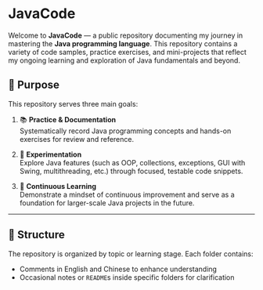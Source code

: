 # JavaCode

Welcome to **JavaCode** — a public repository documenting my journey in mastering the **Java programming language**. This repository contains a variety of code samples, practice exercises, and mini-projects that reflect my ongoing learning and exploration of Java fundamentals and beyond.

## 📌 Purpose 

This repository serves three main goals:

1. 📚 **Practice & Documentation**  
   Systematically record Java programming concepts and hands-on exercises for review and reference.

2. 🧪 **Experimentation**  
   Explore Java features (such as OOP, collections, exceptions, GUI with Swing, multithreading, etc.) through focused, testable code snippets.

3. 🌱 **Continuous Learning**  
   Demonstrate a mindset of continuous improvement and serve as a foundation for larger-scale Java projects in the future.

---

## 📁 Structure 

The repository is organized by topic or learning stage. Each folder contains:

- Comments in English and Chinese to enhance understanding
- Occasional notes or `README`s inside specific folders for clarification

